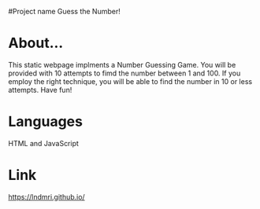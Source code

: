 #Project name 
Guess the Number!

# About...
This static webpage implments a Number Guessing Game. You will be provided with 10 attempts to fimd the number between 1 and 100. 
If you employ the right technique, you will be able to find the number in 10 or less attempts.
Have fun!

# Languages
HTML and JavaScript

# Link
https://lndmri.github.io/

